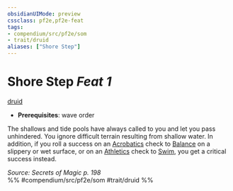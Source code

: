 ```yaml
---
obsidianUIMode: preview
cssclass: pf2e,pf2e-feat
tags:
- compendium/src/pf2e/som
- trait/druid
aliases: ["Shore Step"]
---
```

# Shore Step  *Feat 1*  
[druid](../../Rules/traits/druid.md)  

- **Prerequisites**: wave order

The shallows and tide pools have always called to you and let you pass unhindered. You ignore difficult terrain resulting from shallow water. In addition, if you roll a success on an [Acrobatics](../skills.md#Acrobatics) check to [Balance](../../Rules/actions/balance.md) on a slippery or wet surface, or on an [Athletics](../skills.md#Athletics) check to [Swim](../../Rules/actions/swim.md), you get a critical success instead.

*Source: Secrets of Magic p. 198*  
%% #compendium/src/pf2e/som #trait/druid %%
